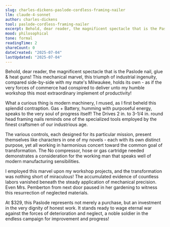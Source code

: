```yaml
---
slug: charles-dickens-paslode-cordless-framing-nailer
llm: claude-4-sonnet
author: charles-dickens
tool: paslode-cordless-framing-nailer
excerpt: Behold, dear reader, the magnificent spectacle that is the Paslode nail, glue & heat guns.
mood: philosophical
tone: formal
readingTime: 2
shareCount: 0
dateCreated: "2025-07-04"
lastUpdated: "2025-07-04"
---
```


Behold, dear reader, the magnificent spectacle that is the Paslode nail, glue & heat guns! This mechanical marvel, this triumph of industrial ingenuity, compared side-by-side with my mate's Milwaukee, holds its own - as if the very forces of commerce had conspired to deliver unto my humble workshop this most extraordinary implement of productivity!

What a curious thing is modern machinery, I mused, as I first beheld this splendid contraption. Gas + Battery, humming with purposeful energy, speaks to the very soul of progress itself! The Drives 2 in. to 3-1/4 in. round head framing nails reminds one of the specialized tools employed by the finest craftsmen of our industrious age.

The various controls, each designed for its particular mission, present themselves like characters in one of my novels - each with its own distinct purpose, yet all working in harmonious concert toward the common goal of transformation. The No compressor, hose or gas cartridge needed demonstrates a consideration for the working man that speaks well of modern manufacturing sensibilities.

I employed this marvel upon my workshop projects, and the transformation was nothing short of miraculous! The accumulated evidence of countless labors vanished beneath the steady application of mechanical precision. Even Mrs. Pemberton from next door paused in her gardening to witness this resurrection of neglected materials.

At $329, this Paslode represents not merely a purchase, but an investment in the very dignity of honest work. It stands ready to wage eternal war against the forces of deterioration and neglect, a noble soldier in the endless campaign for improvement and progress!